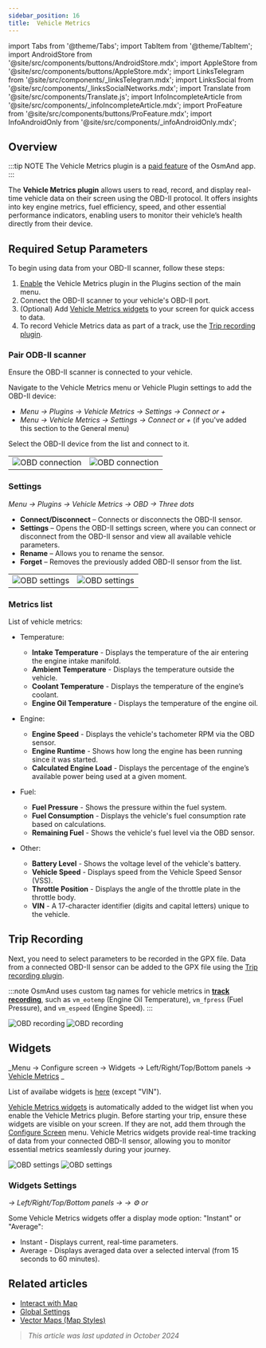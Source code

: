 ```yaml
---
sidebar_position: 16
title:  Vehicle Metrics
---
```


import Tabs from '@theme/Tabs';
import TabItem from '@theme/TabItem';
import AndroidStore from '@site/src/components/buttons/AndroidStore.mdx';
import AppleStore from '@site/src/components/buttons/AppleStore.mdx';
import LinksTelegram from '@site/src/components/_linksTelegram.mdx';
import LinksSocial from '@site/src/components/_linksSocialNetworks.mdx';
import Translate from '@site/src/components/Translate.js';
import InfoIncompleteArticle from '@site/src/components/_infoIncompleteArticle.mdx';
import ProFeature from '@site/src/components/buttons/ProFeature.mdx';
import InfoAndroidOnly from '@site/src/components/_infoAndroidOnly.mdx';

<InfoIncompleteArticle/>

## Overview

:::tip NOTE
The Vehicle Metrics plugin is a [paid feature](../purchases/index.md) of the OsmAnd app.  
:::

The **Vehicle Metrics plugin** allows users to read, record, and display real-time vehicle data on their screen using the OBD-II protocol. It offers insights into key engine metrics, fuel efficiency, speed, and other essential performance indicators, enabling users to monitor their vehicle’s health directly from their device.

## Required Setup Parameters

<InfoAndroidOnly/>

To begin using data from your OBD-II scanner, follow these steps:

1. [Enable](../plugins/index.md#enable--disable) the Vehicle Metrics plugin in the Plugins section of the main menu.
2. Connect the OBD-II scanner to your vehicle's OBD-II port.
3. (Optional) Add [Vehicle Metrics widgets](#widgets) to your screen for quick access to data.
4. To record Vehicle Metrics data as part of a track, use the [Trip recording plugin](#trip-recording).


### Pair ODB-II scanner

Ensure the OBD-II scanner is connected to your vehicle.

Navigate to the Vehicle Metrics menu or Vehicle Plugin settings to add the OBD-II device:

- _Menu → Plugins → Vehicle Metrics → Settings → Connect or +_
- _Menu → Vehicle Metrics → Settings → Connect or +_ (if you've added this section to the General menu)

Select the OBD-II device from the list and connect to it.

|  |  |
|--|--|
|![OBD connection](@site/static/img/plugins/obd/obd_connect.png)|![OBD connection](@site/static/img/plugins/obd/obd_connect_2.png)|


### Settings

_Menu → Plugins → Vehicle Metrics → OBD → Three dots_


- **Connect/Disconnect** – Connects or disconnects the OBD-II sensor.
- **Settings** – Opens the OBD-II settings screen, where you can connect or disconnect from the OBD-II sensor and view all available vehicle parameters.
- **Rename** – Allows you to rename the sensor.
- **Forget** – Removes the previously added OBD-II sensor from the list.

|  |  |
|--|--|
|![OBD settings](@site/static/img/plugins/obd/obd_settings.png)|![OBD settings](@site/static/img/plugins/obd/obd_settings_1.png)|


### Metrics list

List of vehicle metrics:

- Temperature:
  - **Intake Temperature** - Displays the temperature of the air entering the engine intake manifold.
  - **Ambient Temperature** - Displays the temperature outside the vehicle.
  - **Coolant Temperature** - Displays the temperature of the engine’s coolant.
  - **Engine Oil Temperature** - Displays the temperature of the engine oil.

- Engine:
  - **Engine Speed** - Displays the vehicle's tachometer RPM via the OBD sensor.
  - **Engine Runtime** - Shows how long the engine has been running since it was started.
  - **Calculated Engine Load** - Displays the percentage of the engine’s available power being used at a given moment.

- Fuel:
  - **Fuel Pressure** - Shows the pressure within the fuel system.
  - **Fuel Consumption** - Displays the vehicle's fuel consumption rate based on calculations.
  - **Remaining Fuel** - Shows the vehicle's fuel level via the OBD sensor.

- Other:
  - **Battery Level** - Shows the voltage level of the vehicle's battery.
  - **Vehicle Speed** - Displays speed from the Vehicle Speed Sensor (VSS).
  - **Throttle Position** - Displays the angle of the throttle plate in the throttle body.
  - **VIN** - A 17-character identifier (digits and capital letters) unique to the vehicle.



## Trip Recording

*<Translate android="true" ids="shared_string_menu,plugins_menu_group,record_plugin_name,shared_string_settings,data_settings,record_obd_data"/>*

Next, you need to select parameters to be recorded in the GPX file. Data from a connected OBD-II sensor can be added to the GPX file using the [Trip recording plugin](../plugins/trip-recording.md#recording-settings).  

:::note
OsmAnd uses custom tag names for vehicle metrics in [**track recording**](../plugins/trip-recording.md#recorded-gpx-file), such as `vm_eotemp` (Engine Oil Temperature), `vm_fpress` (Fuel Pressure), and `vm_espeed` (Engine Speed).
:::

![OBD recording](@site/static/img/plugins/obd/obd_recording.png) ![OBD recording](@site/static/img/plugins/obd/obd_recording_1.png)


## Widgets

_Menu → Configure screen → Widgets → Left/Right/Top/Bottom panels → [Vehicle Metrics](../widgets/info-widgets.md#vehicle-metrics-widgets) _

List of availabe widgets is [here](#metrics-list) (except "VIN").

[Vehicle Metrics widgets](../widgets/info-widgets.md#vehicle-metrics-widgets) is automatically added to the widget list when you enable the Vehicle Metrics plugin. Before starting your trip, ensure these widgets are visible on your screen. If they are not, add them through the [Configure Screen](../widgets/configure-screen.md) menu. Vehicle Metrics widgets provide real-time tracking of data from your connected OBD-II sensor, allowing you to monitor essential metrics seamlessly during your journey.

![OBD settings](@site/static/img/plugins/obd/obd_widget_1.png) ![OBD settings](@site/static/img/plugins/obd/obd_widget.png)

### Widgets Settings

*<Translate android="true" ids="shared_string_menu,map_widget_config,shared_string_widgets"/> → Left/Right/Top/Bottom panels → <Translate android="true" ids="obd_widget_group"/> → ⚙️ or <Translate android="true" ids="shared_string_settings"/>*

Some Vehicle Metrics widgets offer a display mode option: "Instant" or "Average":
- Instant - Displays current, real-time parameters.
- Average - Displays averaged data over a selected interval (from 15 seconds to 60 minutes).

## Related articles

- [Interact with Map](../../user/map/interact-with-map.md)
- [Global Settings](../../user/personal/global-settings.md)
- [Vector Maps (Map Styles)](../../user/map/vector-maps.md)

> *This article was last updated in October 2024*
